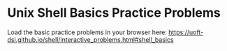 # Unix Shell Basics Practice Problems

Load the basic practice problems in your browser here: https://uoft-dsi.github.io/shell/interactive_problems.html#shell_basics

